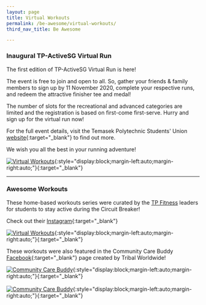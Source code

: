 ```yaml
---
layout: page
title: Virtual Workouts
permalink: /be-awesome/virtual-workouts/
third_nav_title: Be Awesome

---
```

### Inaugural TP-ActiveSG Virtual Run
The first edition of TP-ActiveSG Virtual Run is here! 

The event is free to join and open to all. So, gather your friends & family members to sign up by 11 November 2020, complete your respective runs, and redeem the attractive finisher tee and medal! 

The number of slots for the recreational and advanced categories are limited and the registration is based on first-come first-serve. Hurry and sign up for the virtual run now! 

For the full event details, visit the Temasek Polytechnic Students' Union [website](https://www.tpstudentsunion.com/learn-more){:target="_blank"} to find out more. 

We wish you all the best in your running adventure!

[![Virtual Workouts]({{site.baseurl}}/images/BeAwesome-TPVirtualRun.jpeg)](https://www.tpstudentsunion.com/tp-virtual-run){:style="display:block;margin-left:auto;margin-right:auto;"}{:target="_blank"}

---
### Awesome Workouts ###
These home-based workouts series were curated by the <a href="https://tp-vc-prod.netlify.app/sports/tp_fitness/" target="_blank">TP Fitness</a> leaders for students to stay active during the Circuit Breaker!

Check out their [Instagram](https://www.instagram.com/tpfitnessofficial/){:target="_blank"}

[![Virtual Workouts]({{site.baseurl}}/images/BeAwesome-Virtual_Workout.png)](https://www.instagram.com/tpfitnessofficial/){:style="display:block;margin-left:auto;margin-right:auto;"}{:target="_blank"}<br>

These workouts were also featured in the Community Care Buddy [Facebook](https://www.facebook.com/iamaccb.sg/){:target="_blank"} page created by Tribal Worldwide!

[![Community Care Buddy]({{site.baseurl}}/images/BeAwesome-Virtual_Workout_iamccb2.png)](https://www.facebook.com/iamaccb.sg/videos/647361315911659){:style="display:block;margin-left:auto;margin-right:auto;"}{:target="_blank"}<br>
<br>
[![Community Care Buddy]({{site.baseurl}}/images/BeAwesome-Virtual_Workout_iamccb1.png)](https://www.facebook.com/iamaccb.sg/videos/654879775449245){:style="display:block;margin-left:auto;margin-right:auto;"}{:target="_blank"}

